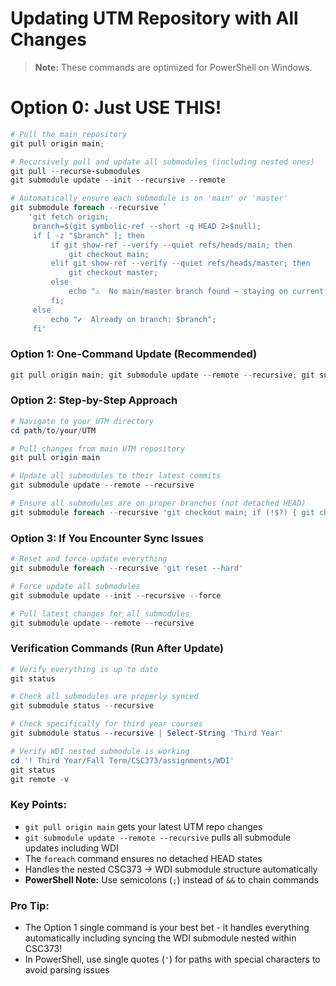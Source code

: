 # Updating UTM Repository with All Changes

> **Note:** These commands are optimized for PowerShell on Windows.

# Option 0: Just USE THIS!

```powershell
# Pull the main repository
git pull origin main;

# Recursively pull and update all submodules (including nested ones)
git pull --recurse-submodules
git submodule update --init --recursive --remote

# Automatically ensure each submodule is on 'main' or 'master'
git submodule foreach --recursive `
    'git fetch origin;
     branch=$(git symbolic-ref --short -q HEAD 2>$null);
     if [ -z "$branch" ]; then
         if git show-ref --verify --quiet refs/heads/main; then
             git checkout main;
         elif git show-ref --verify --quiet refs/heads/master; then
             git checkout master;
         else
             echo "⚠️  No main/master branch found — staying on current commit.";
         fi;
     else
         echo "✔️  Already on branch: $branch";
     fi'
```

### Option 1: One-Command Update (Recommended)

```powershell
git pull origin main; git submodule update --remote --recursive; git submodule foreach --recursive 'git checkout main; if (!$?) { git checkout master }'
```

### Option 2: Step-by-Step Approach

```powershell
# Navigate to your UTM directory
cd path/to/your/UTM

# Pull changes from main UTM repository
git pull origin main

# Update all submodules to their latest commits
git submodule update --remote --recursive

# Ensure all submodules are on proper branches (not detached HEAD)
git submodule foreach --recursive 'git checkout main; if (!$?) { git checkout master }; if (!$?) { Write-Host \"Staying on current branch\" }'
```

### Option 3: If You Encounter Sync Issues

```powershell
# Reset and force update everything
git submodule foreach --recursive 'git reset --hard'

# Force update all submodules
git submodule update --init --recursive --force

# Pull latest changes for all submodules
git submodule update --remote --recursive
```

### Verification Commands (Run After Update)

```powershell
# Verify everything is up to date
git status

# Check all submodules are properly synced
git submodule status --recursive

# Check specifically for third year courses
git submodule status --recursive | Select-String 'Third Year'

# Verify WDI nested submodule is working
cd '! Third Year/Fall Term/CSC373/assignments/WDI'
git status
git remote -v
```

### Key Points:

- `git pull origin main` gets your latest UTM repo changes
- `git submodule update --remote --recursive` pulls all submodule updates including WDI
- The `foreach` command ensures no detached HEAD states
- Handles the nested CSC373 → WDI submodule structure automatically
- **PowerShell Note:** Use semicolons (`;`) instead of `&&` to chain commands

### Pro Tip:

- The Option 1 single command is your best bet - it handles everything automatically including syncing the WDI submodule nested within CSC373!
- In PowerShell, use single quotes (`'`) for paths with special characters to avoid parsing issues
